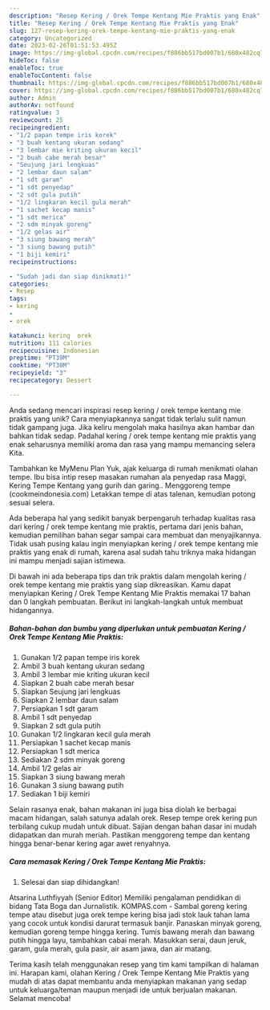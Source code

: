 ```yaml
---
description: "Resep Kering / Orek Tempe Kentang Mie Praktis yang Enak"
title: "Resep Kering / Orek Tempe Kentang Mie Praktis yang Enak"
slug: 127-resep-kering-orek-tempe-kentang-mie-praktis-yang-enak
category: Uncategorized
date: 2023-02-26T01:51:53.495Z
image: https://img-global.cpcdn.com/recipes/f886bb517bd007b1/680x482cq70/kering-orek-tempe-kentang-mie-praktis-foto-resep-utama.jpg
hideToc: false
enableToc: true
enableTocContent: false
thumbnail: https://img-global.cpcdn.com/recipes/f886bb517bd007b1/680x482cq70/kering-orek-tempe-kentang-mie-praktis-foto-resep-utama.jpg
cover: https://img-global.cpcdn.com/recipes/f886bb517bd007b1/680x482cq70/kering-orek-tempe-kentang-mie-praktis-foto-resep-utama.jpg
author: Admin
authorAv: notfound
ratingvalue: 3
reviewcount: 25
recipeingredient:
- "1/2 papan tempe iris korek"
- "3 buah kentang ukuran sedang"
- "3 lembar mie kriting ukuran kecil"
- "2 buah cabe merah besar"
- "Seujung jari lengkuas"
- "2 lembar daun salam"
- "1 sdt garam"
- "1 sdt penyedap"
- "2 sdt gula putih"
- "1/2 lingkaran kecil gula merah"
- "1 sachet kecap manis"
- "1 sdt merica"
- "2 sdm minyak goreng"
- "1/2 gelas air"
- "3 siung bawang merah"
- "3 siung bawang putih"
- "1 biji kemiri"
recipeinstructions:

- "Sudah jadi dan siap dinikmati!"
categories:
- Resep
tags:
- kering
- 
- orek

katakunci: kering  orek 
nutrition: 111 calories
recipecuisine: Indonesian
preptime: "PT39M"
cooktime: "PT30M"
recipeyield: "3"
recipecategory: Dessert

---
```





Anda sedang mencari inspirasi resep kering / orek tempe kentang mie praktis yang unik? Cara menyiapkannya sangat tidak terlalu sulit namun tidak gampang juga. Jika keliru mengolah maka hasilnya akan hambar dan bahkan tidak sedap. Padahal kering / orek tempe kentang mie praktis yang enak seharusnya memiliki aroma dan rasa yang mampu memancing selera Kita.





Tambahkan ke MyMenu Plan Yuk, ajak keluarga di rumah menikmati olahan tempe. Ibu bisa intip resep masakan rumahan ala penyedap rasa Maggi, Kering Tempe Kentang yang gurih dan garing.. Menggoreng tempe (cookmeindonesia.com) Letakkan tempe di atas talenan, kemudian potong sesuai selera.

Ada beberapa hal yang sedikit banyak berpengaruh terhadap kualitas rasa dari kering / orek tempe kentang mie praktis, pertama dari jenis bahan, kemudian pemilihan bahan segar sampai cara membuat dan menyajikannya. Tidak usah pusing kalau ingin menyiapkan kering / orek tempe kentang mie praktis yang enak di rumah, karena asal sudah tahu triknya maka hidangan ini mampu menjadi sajian istimewa.






Di bawah ini ada beberapa tips dan trik praktis dalam mengolah kering / orek tempe kentang mie praktis yang siap dikreasikan. Kamu dapat menyiapkan Kering / Orek Tempe Kentang Mie Praktis memakai 17 bahan dan 0 langkah pembuatan. Berikut ini langkah-langkah untuk membuat hidangannya.

<!--inarticleads1-->

##### Bahan-bahan dan bumbu yang diperlukan untuk pembuatan Kering / Orek Tempe Kentang Mie Praktis:

1. Gunakan 1/2 papan tempe iris korek
1. Ambil 3 buah kentang ukuran sedang
1. Ambil 3 lembar mie kriting ukuran kecil
1. Siapkan 2 buah cabe merah besar
1. Siapkan Seujung jari lengkuas
1. Siapkan 2 lembar daun salam
1. Persiapkan 1 sdt garam
1. Ambil 1 sdt penyedap
1. Siapkan 2 sdt gula putih
1. Gunakan 1/2 lingkaran kecil gula merah
1. Persiapkan 1 sachet kecap manis
1. Persiapkan 1 sdt merica
1. Sediakan 2 sdm minyak goreng
1. Ambil 1/2 gelas air
1. Siapkan 3 siung bawang merah
1. Gunakan 3 siung bawang putih
1. Sediakan 1 biji kemiri


Selain rasanya enak, bahan makanan ini juga bisa diolah ke berbagai macam hidangan, salah satunya adalah orek. Resep tempe orek kering pun terbilang cukup mudah untuk dibuat. Sajian dengan bahan dasar ini mudah didapatkan dan murah meriah. Pastikan menggoreng tempe dan kentang hingga benar-benar kering agar awet renyahnya. 

<!--inarticleads2-->

##### Cara memasak Kering / Orek Tempe Kentang Mie Praktis:


1. Selesai dan siap dihidangkan!

Atsarina Luthfiyyah (Senior Editor) Memiliki pengalaman pendidikan di bidang Tata Boga dan Jurnalistik. KOMPAS.com - Sambal goreng kering tempe atau disebut juga orek tempe kering bisa jadi stok lauk tahan lama yang cocok untuk kondisi darurat termasuk banjir. Panaskan minyak goreng, kemudian goreng tempe hingga kering. Tumis bawang merah dan bawang putih hingga layu, tambahkan cabai merah. Masukkan serai, daun jeruk, garam, gula merah, gula pasir, air asam jawa, dan air matang. 

Terima kasih telah menggunakan resep yang tim kami tampilkan di halaman ini. Harapan kami, olahan Kering / Orek Tempe Kentang Mie Praktis yang mudah di atas dapat membantu anda menyiapkan makanan yang sedap untuk keluarga/teman maupun menjadi ide untuk berjualan makanan. Selamat mencoba!
